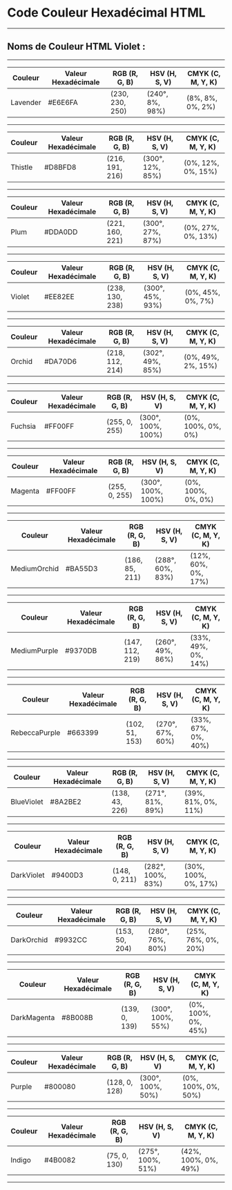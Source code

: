 # **Code Couleur Hexadécimal HTML**

---

## **Noms de Couleur HTML Violet :**

---

| Couleur  | Valeur Hexadécimale | RGB (R, G, B)   | HSV (H, S, V)     | CMYK (C, M, Y, K) |
|----------|----------------------|-----------------|-------------------|-------------------|
| Lavender | #E6E6FA              | (230, 230, 250) | (240°, 8%, 98%)   | (8%, 8%, 0%, 2%)  |

---

| Couleur | Valeur Hexadécimale | RGB (R, G, B)   | HSV (H, S, V)    | CMYK (C, M, Y, K) |
|---------|----------------------|-----------------|------------------|-------------------|
| Thistle | #D8BFD8              | (216, 191, 216) | (300°, 12%, 85%) | (0%, 12%, 0%, 15%)|

---

| Couleur | Valeur Hexadécimale | RGB (R, G, B)   | HSV (H, S, V)    | CMYK (C, M, Y, K) |
|---------|----------------------|-----------------|------------------|-------------------|
| Plum    | #DDA0DD              | (221, 160, 221) | (300°, 27%, 87%) | (0%, 27%, 0%, 13%)|

---

| Couleur | Valeur Hexadécimale | RGB (R, G, B)   | HSV (H, S, V)    | CMYK (C, M, Y, K) |
|---------|----------------------|-----------------|------------------|-------------------|
| Violet  | #EE82EE              | (238, 130, 238) | (300°, 45%, 93%) | (0%, 45%, 0%, 7%) |

---

| Couleur | Valeur Hexadécimale | RGB (R, G, B)   | HSV (H, S, V)     | CMYK (C, M, Y, K) |
|---------|----------------------|-----------------|-------------------|-------------------|
| Orchid  | #DA70D6              | (218, 112, 214) | (302°, 49%, 85%)  | (0%, 49%, 2%, 15%)|

---

| Couleur | Valeur Hexadécimale | RGB (R, G, B)   | HSV (H, S, V)     | CMYK (C, M, Y, K) |
|---------|----------------------|-----------------|-------------------|-------------------|
| Fuchsia | #FF00FF              | (255, 0, 255)   | (300°, 100%, 100%)| (0%, 100%, 0%, 0%)|

---

| Couleur | Valeur Hexadécimale | RGB (R, G, B)   | HSV (H, S, V)     | CMYK (C, M, Y, K) |
|---------|----------------------|-----------------|-------------------|-------------------|
| Magenta | #FF00FF              | (255, 0, 255)   | (300°, 100%, 100%)| (0%, 100%, 0%, 0%)|

---

| Couleur      | Valeur Hexadécimale | RGB (R, G, B)   | HSV (H, S, V)     | CMYK (C, M, Y, K) |
|--------------|----------------------|-----------------|-------------------|-------------------|
| MediumOrchid | #BA55D3              | (186, 85, 211)  | (288°, 60%, 83%)  | (12%, 60%, 0%, 17%)|

---

| Couleur       | Valeur Hexadécimale | RGB (R, G, B)   | HSV (H, S, V)     | CMYK (C, M, Y, K) |
|---------------|----------------------|-----------------|-------------------|-------------------|
| MediumPurple  | #9370DB              | (147, 112, 219) | (260°, 49%, 86%)  | (33%, 49%, 0%, 14%)|

---

| Couleur        | Valeur Hexadécimale | RGB (R, G, B)   | HSV (H, S, V)     | CMYK (C, M, Y, K) |
|----------------|----------------------|-----------------|-------------------|-------------------|
| RebeccaPurple  | #663399              | (102, 51, 153)  | (270°, 67%, 60%)  | (33%, 67%, 0%, 40%)|

---

| Couleur     | Valeur Hexadécimale | RGB (R, G, B)   | HSV (H, S, V)    | CMYK (C, M, Y, K) |
|-------------|----------------------|-----------------|------------------|-------------------|
| BlueViolet  | #8A2BE2              | (138, 43, 226)  | (271°, 81%, 89%) | (39%, 81%, 0%, 11%)|

---

| Couleur      | Valeur Hexadécimale | RGB (R, G, B)   | HSV (H, S, V)    | CMYK (C, M, Y, K) |
|--------------|----------------------|-----------------|------------------|-------------------|
| DarkViolet   | #9400D3              | (148, 0, 211)   | (282°, 100%, 83%)| (30%, 100%, 0%, 17%)|

---

| Couleur     | Valeur Hexadécimale | RGB (R, G, B)   | HSV (H, S, V)    | CMYK (C, M, Y, K) |
|-------------|----------------------|-----------------|------------------|-------------------|
| DarkOrchid  | #9932CC              | (153, 50, 204)  | (280°, 76%, 80%) | (25%, 76%, 0%, 20%)|

---

| Couleur      | Valeur Hexadécimale | RGB (R, G, B)   | HSV (H, S, V)     | CMYK (C, M, Y, K) |
|--------------|----------------------|-----------------|-------------------|-------------------|
| DarkMagenta  | #8B008B              | (139, 0, 139)   | (300°, 100%, 55%) | (0%, 100%, 0%, 45%)|

---

| Couleur | Valeur Hexadécimale | RGB (R, G, B) | HSV (H, S, V)    | CMYK (C, M, Y, K) |
|---------|----------------------|---------------|------------------|-------------------|
| Purple  | #800080              | (128, 0, 128) | (300°, 100%, 50%)| (0%, 100%, 0%, 50%)|

---

| Couleur | Valeur Hexadécimale | RGB (R, G, B) | HSV (H, S, V)    | CMYK (C, M, Y, K) |
|---------|----------------------|---------------|------------------|-------------------|
| Indigo  | #4B0082              | (75, 0, 130)  | (275°, 100%, 51%)| (42%, 100%, 0%, 49%)|

---

